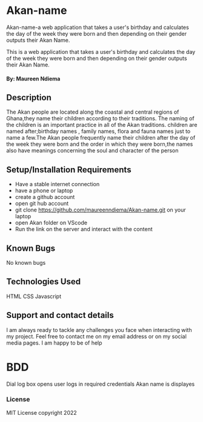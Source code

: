 # Akan-name

Akan-name-a web application that takes a user's birthday and calculates the day of the week they were born and then depending on their gender outputs their Akan Name.

This is a web application that takes a user's birthday and calculates the day of the week they were born and then depending on their gender outputs their Akan Name.

#### By: **Maureen Ndiema**

## Description
The Akan people are located along the coastal and central regions of Ghana,they name their children according to their traditions. The naming of the children is an important practice in all of the Akan traditions.
children are named after;birthday names , family names, flora and fauna names just to name a few.The Akan people frequently name their children after the day of the week they were born and the order in which they were born,the names also have meanings concerning the soul and character of the person

## Setup/Installation Requirements
* Have a stable internet connection
* have a phone or laptop
* create a github account
* open git hub account
* git clone https://github.com/maureenndiema/Akan-name.git on your laptop
* open Akan folder on VScode
* Run the link on the server and interact with the content
## Known Bugs
No known bugs
## Technologies Used
HTML
CSS
Javascript
## Support and contact details
I am always ready to tackle any challenges you face when interacting  with my project. Feel free to contact me on my email address or on my social media pages. I am happy to be of help
# BDD
Dial log box opens
user logs in required credentials
Akan name is displayes
### License
MIT License copyright 2022 



